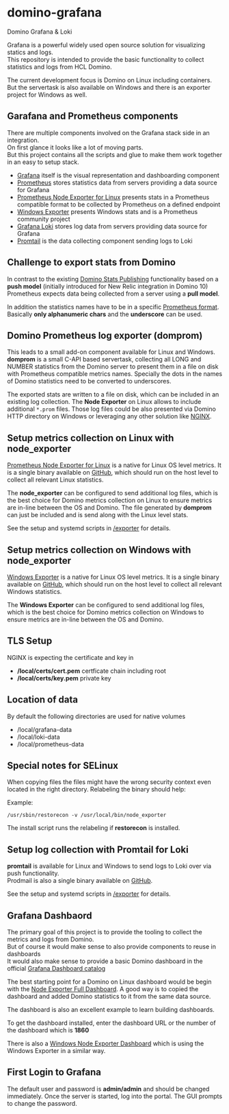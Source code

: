 # domino-grafana

Domino Grafana & Loki

Grafana is a powerful widely used open source solution for visualizing statics and logs.  
This repository is intended to provide the basic functionality to collect statistics and logs from HCL Domino.

The current development focus is Domino on Linux including containers.  
But the servertask is also available on Windows and there is an exporter project for Windows as well.

## Garafana and Prometheus components

There are multiple components involved on the Grafana stack side in an integration.  
On first glance it looks like a lot of moving parts.  
But this project contains all the scripts and glue to make them work together in an easy to setup stack.

- [Grafana](https://grafana.com/oss/grafana/) itself is the visual representation and dashboarding component
- [Prometheus](https://grafana.com/oss/prometheus/) stores statistics data from servers providing a data source for Grafana
- [Prometheus Node Exporter for Linux](https://prometheus.io/docs/guides/node-exporter/) presents stats in a Prometheus compatible format to be collected by Prometheus on a defined endpoint
- [Windows Exporter](https://github.com/prometheus-community/windows_exporter) presents Windows stats and is a Prometheus community project
- [Grafana Loki](https://grafana.com/oss/loki/) stores log data from servers providing data source for Grafana
- [Promtail](https://grafana.com/docs/loki/latest/send-data/promtail/) is the data collecting component sending logs to Loki


## Challenge to export stats from Domino

In contrast to the existing [Domino Stats Publishing](https://help.hcltechsw.com/domino/14.0.0/admin/stats_publish_other_external.html) functionality based on a **push model** (initially introduced for New Relic integration in Domino 10)
Prometheus expects data being collected from a server using a **pull model**.

In addition the statistics names have to be in a specific [Prometheus format](https://prometheus.io/docs/concepts/data_model/).  
Basically **only alphanumeric chars** and the **underscore** can be used.


## Domino Prometheus log exporter (domprom)

This leads to a small add-on component available for Linux and Windows.  
**domprom** is a small C-API based servertask, collecting all LONG and NUMBER statistics from the Domino server to present them in a file on disk with Prometheus compatible metrics names.
Specially the dots in the names of Domino statistics need to be converted to underscores.

The exported stats are written to a file on disk, which can be included in an existing log collection.
The **Node Exporter** on Linux allows to include additional `*.prom` files.
Those log files could be also presented via Domino HTTP directory on Windows or leveraging any other solution like [NGINX](https://www.nginx.com/).


## Setup metrics collection on Linux with node_exporter

[Prometheus Node Exporter for Linux](https://prometheus.io/docs/guides/node-exporter/) is a native for Linux OS level metrics.
It is a single binary available on [GitHub](https://github.com/prometheus/node_exporter), which should run on the host level to collect all relevant Linux statistics.

The **node_exporter** can be configured to send additional log files, which is the best choice for Domino metrics collection on Linux to ensure metrics are in-line between the OS and Domino.
The file generated by **domprom** can just be included and is send along with the Linux level stats.

See the setup and systemd scripts in [/exporter](/exporter/README.md) for details.


## Setup metrics collection on Windows with node_exporter

[Windows Exporter](https://github.com/prometheus-community/windows_exporter) is a native for Linux OS level metrics.
It is a single binary available on [GitHub](https://github.com/prometheus-community/windows_exporter/releases), which should run on the host level to collect all relevant Windows statistics.

The **Windows Exporter** can be configured to send additional log files, which is the best choice for Domino metrics collection on Windows to ensure metrics are in-line between the OS and Domino.

## TLS Setup

NGINX is expecting the certificate and key in

- **/local/certs/cert.pem** certficate chain including root
- **/local/certs/key.pem** private key


## Location of data

By default the following directories are used for native volumes

- /local/grafana-data
- /local/loki-data
- /local/prometheus-data

## Special notes for SELinux

When copying files the files might have the wrong security context even located in the right directory.
Relabeling the binary should help:

Example:

```
/usr/sbin/restorecon -v /usr/local/bin/node_exporter
```

The install script runs the relabeling if **restorecon** is installed.


## Setup log collection with Promtail for Loki

**promtail** is available for Linux and Windows to send logs to Loki over via push functionality.  
Prodmail is also a single binary available on [GitHub](https://github.com/grafana/loki).

See the setup and systemd scripts in [/exporter](/exporter/README.md) for details.


## Grafana Dashbaord

The primary goal of this project is to provide the tooling to collect the metrics and logs from Domino.  
But of course it would make sense to also provide components to reuse in dashboards  
It would also make sense to provide a basic Domino dashboard in the official [Grafana Dashboard catalog](https://grafana.com/grafana/dashboards/)

The best starting point for a Domino on Linux dashboard would be begin with the [Node Exporter Full Dashboard](https://grafana.com/grafana/dashboards/1860-node-exporter-full/).
A good way is to copied the dashboard and added Domino statistics to it from the same data source.

The dashboard is also an excellent example to learn building dashboards.

To get the dashboard installed, enter the dashboard URL or the number of the dashboard which is **1860**

There is also a [Windows Node Exporter Dashboard](https://grafana.com/grafana/dashboards/14499-windows-node/) which is using the Windows Exporter in a similar way.

## First Login to Grafana

The default user and password is **admin/admin** and should be changed immediately.
Once the server is started, log into the portal. The GUI prompts to change the password.


